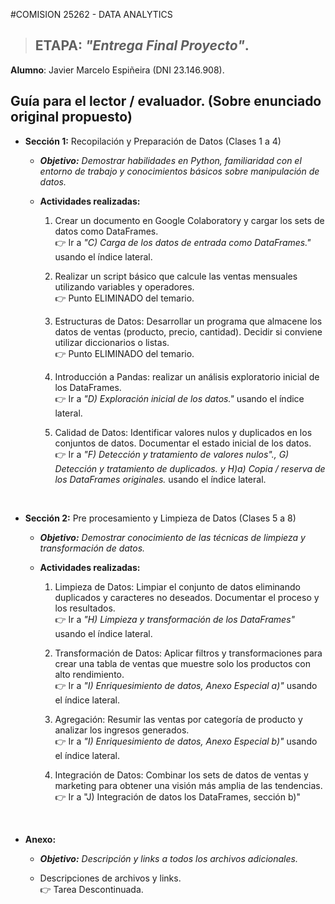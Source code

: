#COMISION 25262 - DATA ANALYTICS

>  ## ETAPA:  *"Entrega Final Proyecto"*.
   **Alumno**: Javier Marcelo Espiñeira (DNI 23.146.908).

## Guía para el lector / evaluador. (Sobre enunciado original propuesto)
*   **Sección 1:** Recopilación y Preparación de Datos (Clases 1 a 4)
    *   ***Objetivo:** Demostrar habilidades en Python, familiaridad con el entorno de trabajo y conocimientos básicos sobre manipulación de datos.*
    *   **Actividades realizadas:**

        1. Crear un documento en Google Colaboratory y cargar los sets de datos como DataFrames.<br>
        👉 Ir a *"C) Carga de los datos de entrada como DataFrames."* usando el índice lateral.

        2. Realizar un script básico que calcule las ventas mensuales utilizando variables y operadores.<br>
        👉 Punto ELIMINADO del temario.

        3. Estructuras de Datos: Desarrollar un programa que almacene los datos de ventas (producto, precio, cantidad). Decidir si conviene utilizar diccionarios o listas.<br>
        👉 Punto ELIMINADO del temario.

        4. Introducción a Pandas: realizar un análisis exploratorio inicial de los DataFrames.<br>
        👉 Ir a *"D) Exploración inicial de los datos."* usando el índice lateral.

        5. Calidad de Datos: Identificar valores nulos y duplicados en los conjuntos de datos. Documentar el estado inicial de los datos.<br>
        👉 Ir a *"F) Detección y tratamiento de valores nulos"., G) Detección y tratamiento de duplicados. y H)a) Copia / reserva de los DataFrames originales.* usando el índice lateral.
         <br>

*   **Sección 2:** Pre procesamiento y Limpieza de Datos (Clases 5 a 8)

    *   ***Objetivo:** Demostrar conocimiento de las técnicas de limpieza y transformación de datos.*

    *   **Actividades realizadas:**

        1. Limpieza de Datos: Limpiar el conjunto de datos eliminando duplicados y caracteres no deseados. Documentar el proceso y los resultados.<br>
        👉 Ir a *"H) Limpieza y transformación de los DataFrames"* usando el índice lateral.

        2. Transformación de Datos: Aplicar filtros y transformaciones para crear una tabla de ventas que muestre solo los productos con alto rendimiento.<br>
        👉 Ir a *"I) Enriquesimiento de datos, Anexo Especial a)"* usando el índice lateral.

        3. Agregación: Resumir las ventas por categoría de producto y analizar los ingresos generados.<br>
        👉 Ir a *"I) Enriquesimiento de datos, Anexo Especial b)"* usando el índice lateral.

        4. Integración de Datos: Combinar los sets de datos de ventas y marketing para obtener una visión más amplia de las tendencias.<br>
        👉 Ir a "J) Integración de datos los DataFrames, sección b)"
        <br>

*   **Anexo:**

    *   ***Objetivo:** Descripción y links a todos los archivos adicionales.*

    *    Descripciones de archivos y links.<br>
         👉 Tarea Descontinuada.
  <br>


